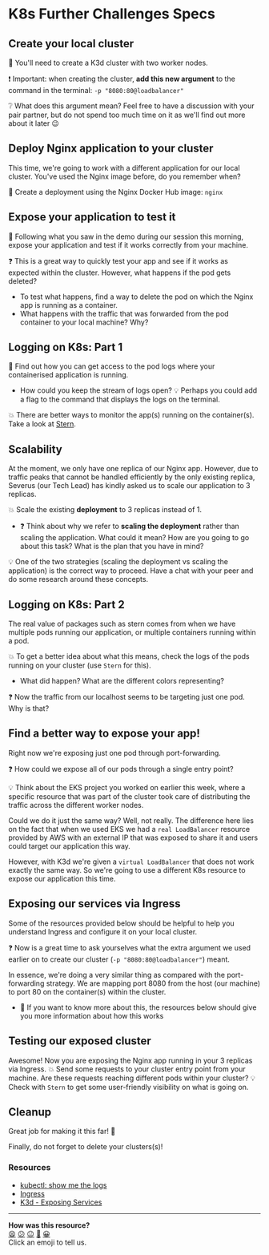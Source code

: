# K8s Further Challenges Specs


## Create your local cluster
:rocket: You'll need to create a K3d cluster with two worker nodes.

:exclamation: Important: when creating the cluster, **add this new argument** to the command in the terminal: `-p "8080:80@loadbalancer"`

:grey_question: What does this argument mean? Feel free to have a discussion with your pair partner, but do not spend too much time on it as we'll find out more about it later :wink:


## Deploy Nginx application to your cluster
This time, we're going to work with a different application for our local cluster. You've used the Nginx image before, do you remember when?

:rocket: Create a deployment using the Nginx Docker Hub image: `nginx`


## Expose your application to test it
:rocket: Following what you saw in the demo during our session this morning, expose your application and test if it works correctly from your machine.

:question: This is a great way to quickly test your app and see if it works as expected within the cluster. 
However, what happens if the pod gets deleted?
- To test what happens, find a way to delete the pod on which the Nginx app is running as a container.
- What happens with the traffic that was forwarded from the pod container to your local machine? Why?


## Logging on K8s: Part 1
:rocket: Find out how you can get access to the pod logs where your containerised application is running.

- How could you keep the stream of logs open? :bulb: Perhaps you could add a flag to the command that displays the logs on the terminal.

:boom: There are better ways to monitor the app(s) running on the container(s). Take a look at [Stern](https://github.com/wercker/stern).


## Scalability
At the moment, we only have one replica of our Nginx app. However, due to traffic peaks that cannot be handled efficiently by the only existing replica, Severus (our Tech Lead) has kindly asked us to scale our application to 3 replicas.

:boom: Scale the existing **deployment** to 3 replicas instead of 1.

- :question: Think about why we refer to **scaling the deployment** rather than scaling the application. What could it mean? How are you going to go about this task? What is the plan that you have in mind?

:bulb: One of the two strategies (scaling the deployment vs scaling the application) is the correct way to proceed. Have a chat with your peer and do some research around these concepts.


## Logging on K8s: Part 2
The real value of packages such as stern comes from when we have multiple pods running our application, or multiple containers running within a pod.

:boom: To get a better idea about what this means, check the logs of the pods running on your cluster (use `Stern` for this).

- What did happen? What are the different colors representing?

:question: Now the traffic from our localhost seems to be targeting just one pod. Why is that?


## Find a better way to expose your app!
Right now we're exposing just one pod through port-forwarding.

:question: How could we expose all of our pods through a single entry point?

:bulb: Think about the EKS project you worked on earlier this week, where a specific resource that was part of the cluster took care of distributing the traffic across the different worker nodes.

Could we do it just the same way? Well, not really. The difference here lies on the fact that when we used EKS we had a `real LoadBalancer` resource provided by AWS with an external IP that was exposed to share it and users could target our application this way.

However, with K3d we're given a `virtual LoadBalancer` that does not work exactly the same way. So we're going to use a different K8s resource to expose our application this time.


## Exposing our services via Ingress
Some of the resources provided below should be helpful to help you understand Ingress and configure it on your local cluster.

:question: Now is a great time to ask yourselves what the extra argument we used earlier on to create our cluster (`-p "8080:80@loadbalancer"`) meant.

In essence, we're doing a very similar thing as compared with the port-forwarding strategy. We are mapping port 8080 from the host (our machine) to port 80 on the container(s) within the cluster.
- :flashlight: If you want to know more about this, the resources below should give you more information about how this works


## Testing our exposed cluster
Awesome! Now you are exposing the Nginx app running in your 3 replicas via Ingress.
:boom: Send some requests to your cluster entry point from your machine. Are these requests reaching different pods within your cluster? :bulb: Check with `Stern` to get some user-friendly visibility on what is going on.


## Cleanup
Great job for making it this far! :star2:

Finally, do not forget to delete your clusters(s)!

### Resources
- [kubectl: show me the logs](https://dev.to/lucassha/kubectl-show-me-the-logs-1ld)
- [Ingress](https://kubernetes.io/docs/concepts/services-networking/ingress/)
- [K3d - Exposing Services](https://k3d.io/v5.0.1/usage/exposing_services/)

<!-- BEGIN GENERATED SECTION DO NOT EDIT -->

---

**How was this resource?**  
[😫](https://airtable.com/shrUJ3t7KLMqVRFKR?prefill_Repository=devops-course&prefill_File=kubernetes/k8s-further-challenges-specs.md&prefill_Sentiment=😫) [😕](https://airtable.com/shrUJ3t7KLMqVRFKR?prefill_Repository=devops-course&prefill_File=kubernetes/k8s-further-challenges-specs.md&prefill_Sentiment=😕) [😐](https://airtable.com/shrUJ3t7KLMqVRFKR?prefill_Repository=devops-course&prefill_File=kubernetes/k8s-further-challenges-specs.md&prefill_Sentiment=😐) [🙂](https://airtable.com/shrUJ3t7KLMqVRFKR?prefill_Repository=devops-course&prefill_File=kubernetes/k8s-further-challenges-specs.md&prefill_Sentiment=🙂) [😀](https://airtable.com/shrUJ3t7KLMqVRFKR?prefill_Repository=devops-course&prefill_File=kubernetes/k8s-further-challenges-specs.md&prefill_Sentiment=😀)  
Click an emoji to tell us.

<!-- END GENERATED SECTION DO NOT EDIT -->
